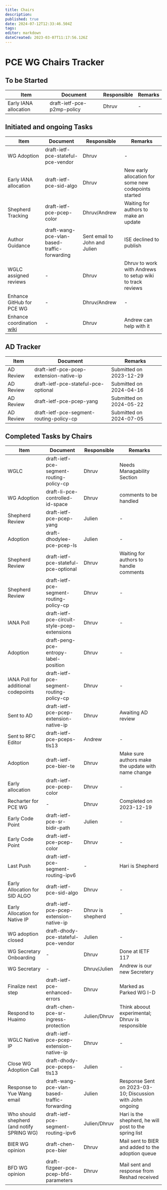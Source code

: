 ```yaml
---
title: Chairs
description: 
published: true
date: 2024-07-12T12:33:46.504Z
tags: 
editor: markdown
dateCreated: 2023-03-07T11:17:56.126Z
---
```


# PCE WG Chairs Tracker

## To be Started
|Item|Document|Responsible|Remarks|
|---|---|---|---|
|Early IANA allocation|draft-ietf-pce-p2mp-policy|Dhruv|-|




## Initiated and ongoing Tasks
|Item|Document|Responsible|Remarks|
|---|---|---|---|
|WG Adoption|draft-ietf-pce-stateful-pce-vendor|Dhruv|-|
|Early IANA allocation|draft-ietf-pce-sid-algo|Dhruv|New early allocation for some new codepoints started|
|Shepherd Tracking|draft-ietf-pce-pcep-color|Dhruv/Andrew|Waiting for authors to make an update|
|Author Guidance|draft-wang-pce-vlan-based-traffic-forwarding|Sent email to John and Julien|ISE declined to publish|
| WGLC assigned reviews | - | Dhruv | Dhruv to work with Andrews to setup wiki to track reviews |
| Enhance GitHub for PCE WG | - | Dhruv/Andrew | - |
| Enhance coordination [wiki](https://wiki.ietf.org/group/pce/coordination) | - | Dhruv | Andrew can help with it |

## AD Tracker
|Item|Document|Remarks|
|---|---|---|
|AD Review|draft-ietf-pce-pcep-extension-native-ip|Submitted on 2023-12-29|
|AD Review|draft-ietf-pce-stateful-pce-optional|Submitted on 2024-04-16|
|AD Review|draft-ietf-pce-pcep-yang|Submitted on 2024-05-22|
|AD Review|draft-ietf-pce-segment-routing-policy-cp|Submitted on 2024-07-05|

## Completed Tasks by Chairs
|Item|Document|Responsible|Remarks|
|---|---|---|---|
|WGLC|draft-ietf-pce-segment-routing-policy-cp|Dhruv|Needs Managability Section|
|WG Adoption|draft-li-pce-controlled-id-space|Dhruv|comments to be handled|
| Shepherd Review | draft-ietf-pce-pcep-yang| Julien | - |
|Adoption|draft-dhodylee-pce-pcep-ls|Julien|-|
|Shepherd Review|draft-ietf-pce-stateful-pce-optional|Dhruv|Waiting for authors to handle comments|
|Shepherd Review|draft-ietf-pce-segment-routing-policy-cp|Dhruv|-|
|IANA Poll|draft-ietf-pce-circuit-style-pcep-extensions|Dhruv|-|
|Adoption|draft-peng-pce-entropy-label-position|Dhruv|-|
|IANA Poll for additional codepoints|draft-ietf-pce-segment-routing-policy-cp|Dhruv|-|
| Sent to AD | draft-ietf-pce-pcep-extension-native-ip | Dhruv | Awaiting AD review |
| Sent to RFC Editor | draft-ietf-pce-pceps-tls13 | Andrew | - |
| Adoption | draft-ietf-pce-bier-te | Dhruv | Make sure authors make the update with name change |
| Early allocation | draft-ietf-pce-pcep-color | Dhruv | - |
| Recharter for PCE WG | - | Dhruv | Completed on 2023-12-19 |
|Early Code Point|draft-ietf-pce-sr-bidir-path|Julien|-|
|Early Code Point|draft-ietf-pce-pcep-color|Dhruv|-|
| Last Push | draft-ietf-pce-segment-routing-ipv6 | -| Hari is Shepherd | 
| Early Allocation for SID ALGO | draft-ietf-pce-sid-algo | Dhruv | - |
| Early Allocation for Native IP | draft-ietf-pce-pcep-extension-native-ip | Dhruv is shepherd | - |
| WG adoption closed | draft-dhody-pce-stateful-pce-vendor | Julien | - |
| WG Secretary Onboarding | - | Dhruv | Done at IETF 117 |
| WG Secretary | - | Dhruv/Julien | Andrew is our new Secretery |
| Finalize next step | draft-ietf-pce-enhanced-errors | Dhruv | Marked as Parked WG I-D |
|Respond to Huaimo | draft-chen-pce-sr-ingress-protection | Julien/Dhruv | Think aboout experimental; Dhruv is responsible |
| WGLC Native IP | draft-ietf-pce-pcep-extension-native-ip | Dhruv | - |
| Close WG Adoption Call | draft-dhody-pce-pceps-tls13 | Julien | - |
|Response to Yue Wang email| draft-wang-pce-vlan-based-traffic-forwarding | Julien | Response Sent on 2023-03-10; Discussion with John ongoing |
|Who should shepherd (and notify SPRING WG) | draft-ietf-pce-segment-routing-ipv6 | Julien/Dhruv | Hari is the shepherd, he will post to the spring list | 
|BIER WG opinion|draft-chen-pce-bier|Dhruv|Mail sent to BIER and added to the adoption queue|
|BFD WG opinion|draft-fizgeer-pce-pcep-bfd-parameters|Dhruv|Mail sent and response from Reshad received|




